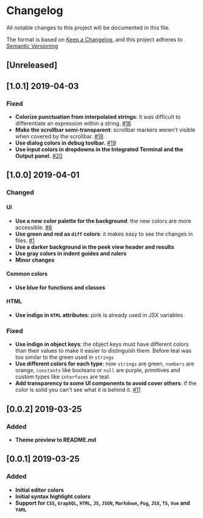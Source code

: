 # Changelog

All notable changes to this project will be documented in this file.

The format is based on [Keep a Changelog](https://keepachangelog.com/en/1.0.0/),
and this project adheres to [Semantic Versioning](https://semver.org/spec/v2.0.0.html)

## [Unreleased]

## [1.0.1] 2019-04-03

### Fixed

- **Colorize punctuation from interpolated strings**: it was difficult to differentiate an expression within a string. [#16](https://github.com/MatiasOlivera/universe-theme/pull/16)
- **Make the scrollbar semi-transparent**: scrollbar markers weren't visible when covered by the scrollbar. [#18](https://github.com/MatiasOlivera/universe-theme/pull/18)
- **Use dialog colors in debug toolbar.** [#19](https://github.com/MatiasOlivera/universe-theme/pull/19)
- **Use input colors in dropdowns in the Integrated Terminal and the Output panel.** [#20](https://github.com/MatiasOlivera/universe-theme/pull/20)

## [1.0.0] 2019-04-01

### Changed

#### UI

- **Use a new color palette for the background**: the new colors are more accessible. [#6](https://github.com/MatiasOlivera/universe-theme/pull/6)
- **Use green and red as `diff` colors**: it makes easy to see the changes in files. [#1](https://github.com/MatiasOlivera/universe-theme/issues/1)
- **Use a darker background in the peek view header and results**
- **Use gray colors in indent guides and rulers**
- **Minor changes**

#### Common colors

- **Use blue for functions and classes**

#### HTML

- **Use indigo in `HTML` attributes**: pink is already used in JSX variables

### Fixed

- **Use indigo in object keys**: the object keys must have different colors than their values to make it easier to distinguish them. Before teal was too similar to the green used in `strings`
- **Use different colors for each type**: now `strings` are green, `numbers` are orange, `constants` like booleans or `null` are purple, primitives and custom types like `interfaces` are teal.
- **Add transparency to some UI components to avoid cover others**: if the color is solid you can't see what it is behind it. [#11](https://github.com/MatiasOlivera/universe-theme/issues/11)

## [0.0.2] 2019-03-25

### Added

- **Theme preview to README.md**

## [0.0.1] 2019-03-25

### Added

- **Initial editor colors**
- **Initial syntax highlight colors**
- **Support for `CSS`, `GraphQL`, `HTML`, `JS`, `JSON`, `Markdown`, `Pug`, `JSX`, `TS`, `Vue` and `YAML`**
